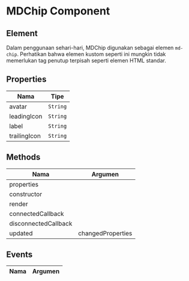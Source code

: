 # MDChip Component

## Element

Dalam penggunaan sehari-hari, MDChip digunakan sebagai elemen `md-chip`. Perhatikan bahwa elemen kustom seperti ini mungkin tidak memerlukan tag penutup terpisah seperti elemen HTML standar.

## Properties

| Nama | Tipe |
| --- | --- |
| avatar | `String` |
| leadingIcon | `String` |
| label | `String` |
| trailingIcon | `String` |

## Methods

| Nama | Argumen |
| --- | --- |
| properties |  |
| constructor |  |
| render |  |
| connectedCallback |  |
| disconnectedCallback |  |
| updated | changedProperties |

## Events

| Nama | Argumen |
| --- | --- |


